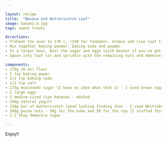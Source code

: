 ```yaml
---

layout: recipe
title:  "Banana and Butterscotch Loaf"
image: banana_b.jpg
tags: sweet treats

directions:
- Preheat the oven to 170 c, (150 for fanbake). Grease and line loaf tin.
- Mix together baking powder, baking soda and powder.
- In a larger bowl, beat the sugar and eggs (with beater if you've got one) until they are pale and fluffy. Stir in banana, yog, choc, I put the maple syrup in at this point, and 50g pecan nuts, followed by the flour mixture.
- Spoon into loaf tin and sprinkle with the remaining nuts and demerara sugar (I didn't do this). Bake for an hour, or until skewer comes out clean. Cool in the tin on a wire rack, turn out and slice.

components:
- 175g (6 oz) flour
- 2 tsp baking power
- 1/2 tsp baking soda
- 1/2 tsp salt
- 175g muscovado sugar (I have no idea what that is - I used brown sugar), I wanted to add a tbs of maple syrup - so swapped that in and put in 160g of sugar.
- 2 large eggs
- 3 medium-sized ripe bananas - mashed
- 150g natural yogurt
- 150g bar of butterscotch (good lucking finding that - I used Whittakers 50% dark)
- 100g pecan nuts - 50g for the bake and 50 for the top (I stuffed this up and just put 70g in the bake - no topping)
- 1-2 tbsp demerara sugar

---
```


Enjoy!!